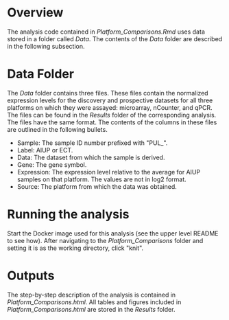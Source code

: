 # Overview


The analysis code contained in *Platform_Comparisons.Rmd* uses data stored in a folder called *Data*. The contents of the *Data* folder are described in the following subsection.


# Data Folder


The *Data* folder contains three files. These files contain the normalized expression levels for the discovery and prospective datasets for all three platforms on which they were assayed: microarray, nCounter, and qPCR. The files can be found in the *Results* folder of the corresponding analysis. The files have the same format. The contents of the columns in these files are outlined in the following bullets.


- Sample: The sample ID number prefixed with "PUL_".
- Label: AIUP or ECT.
- Data: The dataset from which the sample is derived.
- Gene: The gene symbol.
- Expression: The expression level relative to the average for AIUP samples on that platform. The values are not in log2 format.
- Source: The platform from which the data was obtained.


# Running the analysis


Start the Docker image used for this analysis (see the upper level README to see how). After navigating to the *Platform_Comparisons* folder and setting it is as the working directory, click "knit".


# Outputs


The step-by-step description of the analysis is contained in *Platform_Comparisons.html*. All tables and figures included in *Platform_Comparisons.html* are stored in the *Results* folder.
